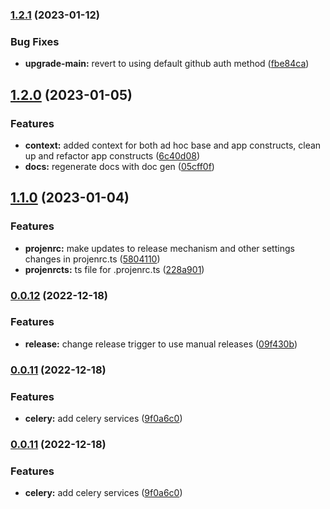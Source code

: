 
### [1.2.1](https://github.com/briancaffey/cdk-django/compare/v1.2.0...v1.2.1) (2023-01-12)


### Bug Fixes

* **upgrade-main:** revert to using default github auth method ([fbe84ca](https://github.com/briancaffey/cdk-django/commit/fbe84ca048c9bcc69983628664127de535eddd5d))

## [1.2.0](https://github.com/briancaffey/cdk-django/compare/v1.1.0...v1.2.0) (2023-01-05)


### Features

* **context:** added context for both ad hoc base and app constructs, clean up and refactor app constructs ([6c40d08](https://github.com/briancaffey/cdk-django/commit/6c40d084d652f96c9c53b6a6603f52467cb72088))
* **docs:** regenerate docs with doc gen ([05cff0f](https://github.com/briancaffey/cdk-django/commit/05cff0fe3429183ff0a10fc414f4063e3410dc6c))

## [1.1.0](https://github.com/briancaffey/cdk-django/compare/v1.0.0...v1.1.0) (2023-01-04)


### Features

* **projenrc:** make updates to release mechanism and other settings changes in projenrc.ts ([5804110](https://github.com/briancaffey/cdk-django/commit/58041106c6605f882708ad563eeebaf4b193f3e3))
* **projenrcts:** ts file for .projenrc.ts ([228a901](https://github.com/briancaffey/cdk-django/commit/228a901e0bae4ba6ffd95ab433f1e9fd045f2024))

### [0.0.12](https://github.com/briancaffey/cdk-django/compare/v0.0.11...v0.0.12) (2022-12-18)


### Features

* **release:** change release trigger to use manual releases ([09f430b](https://github.com/briancaffey/cdk-django/commit/09f430bd6064477a195fc1d88a117495ad4330ce))

### [0.0.11](https://github.com/briancaffey/cdk-django/compare/v0.0.10...v0.0.11) (2022-12-18)


### Features

* **celery:** add celery services ([9f0a6c0](https://github.com/briancaffey/cdk-django/commit/9f0a6c0dd3799deb6957954e3d7ae51eacfd3b21))

### [0.0.11](https://github.com/briancaffey/cdk-django/compare/v0.0.10...v0.0.11) (2022-12-18)


### Features

* **celery:** add celery services ([9f0a6c0](https://github.com/briancaffey/cdk-django/commit/9f0a6c0dd3799deb6957954e3d7ae51eacfd3b21))

